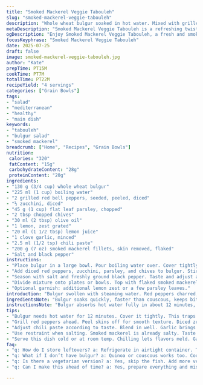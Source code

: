 ```yaml
---
title: "Smoked Mackerel Veggie Tabouleh"
slug: "smoked-mackerel-veggie-tabouleh"
description: "Whole wheat bulgur soaked in hot water. Mixed with grilled red bell peppers and diced zucchini instead of cucumber. Chives replace green onions for a mild twist. Olive oil, lemon zest and juice, minced garlic, and a pinch of chili paste. Flaky smoked mackerel layered on top. Salt and pepper to taste. Light, fresh, smoky, with a slight kick."
metaDescription: "Smoked Mackerel Veggie Tabouleh is a refreshing twist on a classic dish. Packed with flavor, it's a vibrant, smoky meal that is healthy and satisfying."
ogDescription: "Enjoy Smoked Mackerel Veggie Tabouleh, a fresh and smoky Mediterranean dish. Perfect for a light meal and easy to prepare."
focusKeyphrase: "Smoked Mackerel Veggie Tabouleh"
date: 2025-07-25
draft: false
image: smoked-mackerel-veggie-tabouleh.jpg
author: "Kate"
prepTime: PT15M
cookTime: PT7M
totalTime: PT22M
recipeYield: "4 servings"
categories: ["Grain Bowls"]
tags:
- "salad"
- "mediterranean"
- "healthy"
- "main dish"
keywords:
- "tabouleh"
- "bulgur salad"
- "smoked mackerel"
breadcrumb: ["Home", "Recipes", "Grain Bowls"]
nutrition: 
 calories: "320"
 fatContent: "15g"
 carbohydrateContent: "28g"
 proteinContent: "20g"
ingredients:
- "130 g (3/4 cup) whole wheat bulgur"
- "225 ml (1 cup) boiling water"
- "2 grilled red bell peppers, seeded, peeled, diced"
- "½ zucchini, diced"
- "45 g (1 cup) flat leaf parsley, chopped"
- "2 tbsp chopped chives"
- "30 ml (2 tbsp) olive oil"
- "1 lemon, zest grated"
- "20 ml (1 1/2 tbsp) lemon juice"
- "1 clove garlic, minced"
- "2.5 ml (1/2 tsp) chili paste"
- "200 g (7 oz) smoked mackerel fillets, skin removed, flaked"
- "Salt and black pepper"
instructions:
- "Place bulgur in a large bowl. Pour boiling water over. Cover tightly and let soak 12 minutes. Fluff with fork gently to separate kernels."
- "Add diced red peppers, zucchini, parsley, and chives to bulgur. Stir in olive oil, lemon zest, juice, minced garlic, and chili paste. Mix thoroughly."
- "Season with salt and freshly ground black pepper. Taste and adjust acidity or heat as preferred."
- "Divide mixture onto plates or bowls. Top with flaked smoked mackerel evenly."
- "Optional garnish: additional lemon zest or a few parsley leaves."
introduction: "Bulgur swollen with steaming water. Red peppers charred, fiery red, diced chunks. Zucchini instead of cucumber, fresh crunch but softer, lighter green. Parsley, big rough leaves chopped coarse. Chives instead of onions for milder punch. Lemon zest and juice—bright and tart. Garlic minced fine, fiery sparks hit the tongue. Chili paste for heat, not overwhelming, just a whisper. Smoked mackerel flaked over, oily flesh, smoky depth. Salt, pepper, nothing else needed. Fresh. Crisp. Balanced. No faff, no extra fuss. A tabouleh reborn with smoky fish, veggies swapped but spirit intact. Eat cold or room temp, a bold but easy main."
ingredientsNote: "Bulgur soaks quickly, faster than couscous, keeps bite. Red bell peppers grilled beforehand, skins peeled for smooth texture — skip charred bits if you prefer. Zucchini diced similar size to peppers keeps balance, mild flavor, adds moisture. Chives bring subtle onion note without sharpness from green onions. Lemon zest lends brightness and aroma, juice adds zing. Chillies replaced with a smidge of chili paste, which blends easier, spreads heat evenly—adjust to taste. Smoked mackerel potted or filleted, skin removed so no chew or bitterness. Olive oil binds, bronze golden. Salt carefully, smoked fish salty already. Freshness in every bite, no heavy sauces or dairy."
instructionsNote: "Bulgur absorbs hot water fully in about 12 minutes, longer soak thickens textures but becomes mushy, stick to timing. Cover bowl or cling film to trap steam. Fluff carefully with fork to keep grains separate, avoid mashing. Stir in peppers and zucchini — raw, no cooking needed, preserves crunch, freshness. Mix oil, lemon, garlic, chili paste separately if needed, then fold in gently to coat evenly. Taste before seasoning. Salt with restraint; smoked fish adds saltiness. Lay mackerel on top last to prevent breaking down in mix, keeps texture intact. Serve immediately or after chilling briefly. Tabouleh changes texture chilled but flavors meld well. Garnish with zest or herbs last minute for brightness."
tips:
- "Bulgur needs hot water for 12 minutes. Cover it tightly. This traps steam. Fluff with fork later. No mashing. Keep grains separate."
- "Grill red peppers ahead. Peel skins off for smooth texture. Diced zucchini offers mild flavor. Keeps crunch. Match sizes for balance."
- "Adjust chili paste according to taste. Blend in well. Garlic brings a kick. Lemon zest brightens up. A little acidity goes far."
- "Use restraint when salting. Smoked mackerel is already salty. Taste before adding more. Fresh herbs keep it lively and aromatic."
- "Serve this dish cold or at room temp. Chilling lets flavors meld. Garnish last minute for a fresh touch. Zest or herbs work."
faq:
- "q: How do I store leftovers? a: Refrigerate in airtight container. They'll keep for two days. Can also freeze. But texture changes after thawing."
- "q: What if I don’t have bulgur? a: Quinoa or couscous works too. Cooking times vary slightly. Adjust water amounts to ensure right texture."
- "q: Is there a vegetarian version? a: Yes, skip the fish. Add more veggies. Chickpeas are a good protein option. Texture stays interesting."
- "q: Can I make this ahead of time? a: Yes, prepare everything and mix just before serving. Keeps well in fridge. But mackerel on top last."

---
```

